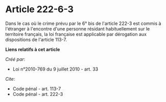# Article 222-6-3

Dans le cas où le crime prévu par le 6° bis de l'article 222-3 est commis à l'étranger à l'encontre d'une personne résidant
habituellement sur le territoire français, la loi française est applicable par dérogation aux dispositions de l'article
113-7.

**Liens relatifs à cet article**

_Créé par_:

  - Loi n°2010-769 du 9 juillet 2010 - art. 33

_Cite_:

  - Code pénal - art. 113-7
  - Code pénal - art. 222-3
